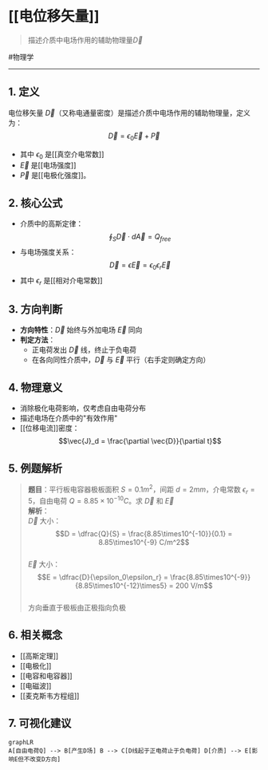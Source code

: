# [[电位移矢量]]

> 描述介质中电场作用的辅助物理量$\vec{D}$

#物理学

---

## 1. 定义

电位移矢量 $\vec{D}$（又称电通量密度）是描述介质中电场作用的辅助物理量，定义为：
$$\vec{D} = \epsilon_0 \vec{E} + \vec{P}$$
- 其中 $\epsilon_0$ 是[[真空介电常数]]
- $\vec{E}$ 是[[电场强度]]
- $\vec{P}$ 是[[电极化强度]]。

## 2. 核心公式

- 介质中的高斯定律：
  $$\oint_S \vec{D} \cdot d\vec{A} = Q_{free}$$
- 与电场强度关系：$$\vec{D} = \epsilon \vec{E} = \epsilon_0 \epsilon_r \vec{E}$$
- 其中 $\epsilon_r$ 是[[相对介电常数]]

## 3. 方向判断

- **方向特性**：$\vec{D}$ 始终与外加电场 $\vec{E}$ 同向
- **判定方法**：
	- 正电荷发出 $\vec{D}$ 线，终止于负电荷
	- 在各向同性介质中，$\vec{D}$ 与 $\vec{E}$ 平行（右手定则确定方向）

## 4. 物理意义

- 消除极化电荷影响，仅考虑自由电荷分布
- 描述电场在介质中的"有效作用"
- [[位移电流]]密度：$$\vec{J}_d = \frac{\partial \vec{D}}{\partial t}$$

## 5. 例题解析

> **题目**：平行板电容器极板面积 $S=0.1m^2$，间距 $d=2mm$，介电常数 $\epsilon_r=5$，自由电荷 $Q=8.85\times10^{-10}C$。求 $\vec{D}$ 和 $\vec{E}$  
> **解析**：  
> $\vec{D}$ 大小：$$D = \dfrac{Q}{S} = \frac{8.85\times10^{-10}}{0.1} = 8.85\times10^{-9} C/m^2$$  
> $\vec{E}$ 大小：$$E = \dfrac{D}{\epsilon_0\epsilon_r} = \frac{8.85\times10^{-9}}{8.85\times10^{-12}\times5} = 200 V/m$$  
> 方向垂直于极板由正极指向负极

## 6. 相关概念

- [[高斯定理]]
- [[电极化]]
- [[电容和电容器]]
- [[电磁波]]
- [[麦克斯韦方程组]]

## 7. 可视化建议
```mermaid
graphLR 
A[自由电荷Q] --> B[产生D场] B --> C[D线起于正电荷止于负电荷] D[介质] --> E[影响E但不改变D方向]
```

